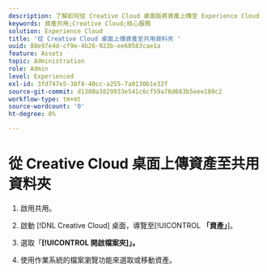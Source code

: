 ```yaml
---
description: 了解如何從 Creative Cloud 桌面版將資產上傳至 Experience Cloud 的共用資料夾。
keywords: 資產共用;Creative Cloud;核心服務
solution: Experience Cloud
title: '從 Creative Cloud 桌面上傳資產至共用資料夾 '
uuid: 88e97e4d-cf9e-4b26-923b-ee60583cae1a
feature: Assets
topic: Administration
role: Admin
level: Experienced
exl-id: 3fd747e5-38f8-40cc-a255-7a0130b1e32f
source-git-commit: d1380a3829933e541c6cf59a78d683b5eee109c2
workflow-type: tm+mt
source-wordcount: '0'
ht-degree: 0%

---
```


# 從 Creative Cloud 桌面上傳資產至共用資料夾

1. 啟用共用。

1. 啟動 [!DNL Creative Cloud] 桌面，導覽至&#x200B;[!UICONTROL **「資產」**]。

1. 選取「**[!UICONTROL 開啟檔案夾]」。**

1. 使用作業系統的檔案瀏覽功能來選取或移動資產。
